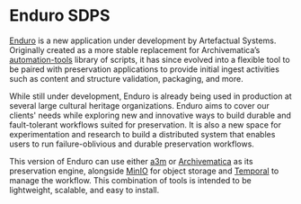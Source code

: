 # Enduro SDPS

[Enduro][Enduro] is a new application under development by Artefactual Systems.
Originally created as a more stable replacement for Archivematica’s
[automation-tools][automation-tools] library of scripts, it has since evolved
into a flexible tool to be paired with preservation applications to provide
initial ingest activities such as content and structure validation, packaging,
and more.

While still under development, Enduro is already being used in production at
several large cultural heritage organizations. Enduro aims to cover our clients'
needs while exploring new and innovative ways to build durable and
fault-tolerant workflows suited for preservation. It is also a new space for
experimentation and research to build a distributed system that enables users to
run failure-oblivious and durable preservation workflows.

This version of Enduro can use either [a3m][a3m] or
[Archivematica][archivematica] as its preservation engine, alongside
[MinIO][MinIO] for object storage and [Temporal][Temporal] to manage the
workflow. This combination of tools is intended to be lightweight, scalable, and
easy to install.

[a3m]: https://github.com/artefactual-labs/a3m
[archivematica]: https://archivematica.org
[automation-tools]: https://github.com/artefactual/automation-tools
[Enduro]: https://github.com/artefactual-sdps/enduro
[MinIO]: https://min.io/
[Temporal]: https://temporal.io/
